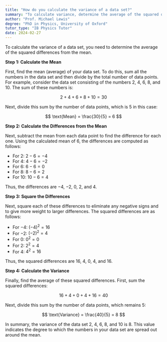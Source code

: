 ```yaml
---
title: "How do you calculate the variance of a data set?"
summary: "To calculate variance, determine the average of the squared differences between each data point and the mean of the data set."
author: "Prof. Michael Lewis"
degree: "PhD in Physics, University of Oxford"
tutor_type: "IB Physics Tutor"
date: 2024-02-27
---
```


To calculate the variance of a data set, you need to determine the average of the squared differences from the mean.

**Step 1: Calculate the Mean**

First, find the mean (average) of your data set. To do this, sum all the numbers in the data set and then divide by the total number of data points. For example, consider the data set consisting of the numbers $2$, $4$, $6$, $8$, and $10$. The sum of these numbers is:

$$
2 + 4 + 6 + 8 + 10 = 30
$$

Next, divide this sum by the number of data points, which is $5$ in this case:

$$
\text{Mean} = \frac{30}{5} = 6
$$

**Step 2: Calculate the Differences from the Mean**

Next, subtract the mean from each data point to find the difference for each one. Using the calculated mean of $6$, the differences are computed as follows:

- For $2$: $2 - 6 = -4$
- For $4$: $4 - 6 = -2$
- For $6$: $6 - 6 = 0$
- For $8$: $8 - 6 = 2$
- For $10$: $10 - 6 = 4$

Thus, the differences are $-4$, $-2$, $0$, $2$, and $4$.

**Step 3: Square the Differences**

Next, square each of these differences to eliminate any negative signs and to give more weight to larger differences. The squared differences are as follows:

- For $-4$: $(-4)^2 = 16$
- For $-2$: $(-2)^2 = 4$
- For $0$: $0^2 = 0$
- For $2$: $2^2 = 4$
- For $4$: $4^2 = 16$

Thus, the squared differences are $16$, $4$, $0$, $4$, and $16$.

**Step 4: Calculate the Variance**

Finally, find the average of these squared differences. First, sum the squared differences:

$$
16 + 4 + 0 + 4 + 16 = 40
$$

Next, divide this sum by the number of data points, which remains $5$:

$$
\text{Variance} = \frac{40}{5} = 8
$$

In summary, the variance of the data set $2$, $4$, $6$, $8$, and $10$ is $8$. This value indicates the degree to which the numbers in your data set are spread out around the mean.
    